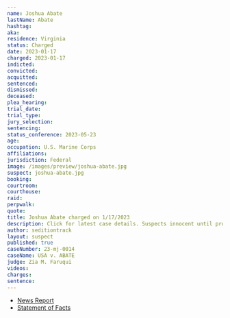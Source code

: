 ```yaml
---
name: Joshua Abate
lastName: Abate
hashtag: 
aka:
residence: Virginia
status: Charged
date: 2023-01-17
charged: 2023-01-17
indicted:
convicted:
acquitted:
sentenced:
dismissed:
deceased:
plea_hearing:
trial_date:
trial_type:
jury_selection:
sentencing:
status_conference: 2023-05-23
age:
occupation: U.S. Marine Corps
affiliations:
jurisdiction: Federal
image: /images/preview/joshua-abate.jpg
suspect: joshua-abate.jpg
booking:
courtroom:
courthouse:
raid:
perpwalk:
quote:
title: Joshua Abate charged on 1/17/2023
description: Click for latest case details. Suspects innocent until proven guilty.
author: seditiontrack
layout: suspect
published: true
caseNumber: 23-mj-0014
caseName: USA v. ABATE
judge: Zia M. Faruqui
videos:
charges:
sentence:
---
```

- [News Report](https://lawandcrime.com/u-s-capitol-breach/im-waiting-for-the-boogaloo-three-active-duty-marines-charged-with-breaching-the-capitol-on-jan-6/)
- [Statement of Facts](https://s3.documentcloud.org/documents/23580778/abate-coomer-hellonen-jan-6-statement-of-facts.pdf)
